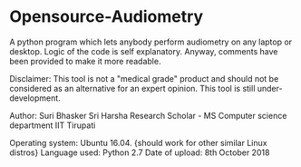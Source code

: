 # Opensource-Audiometry
A python program which lets anybody perform audiometry on any laptop or desktop.
Logic of the code is self explanatory. Anyway, comments have been provided to make it more readable.

Disclaimer: This tool is not a "medical grade" product and should not be considered as an alternative for 
an expert opinion. This tool is still under-development.


Author: Suri Bhasker Sri Harsha
        Research Scholar - MS Computer science department
        IIT Tirupati
        
Operating system: Ubuntu 16.04. {should work for other similar Linux distros}
Language used: Python 2.7
Date of upload: 8th October 2018

